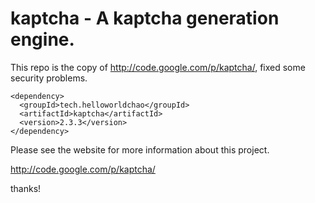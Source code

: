 # kaptcha - A kaptcha generation engine.

This repo is the copy of http://code.google.com/p/kaptcha/, fixed some security problems.
```
<dependency>
  <groupId>tech.helloworldchao</groupId>
  <artifactId>kaptcha</artifactId>
  <version>2.3.3</version>
</dependency>
```
Please see the website for more information about this project.

http://code.google.com/p/kaptcha/

thanks!
